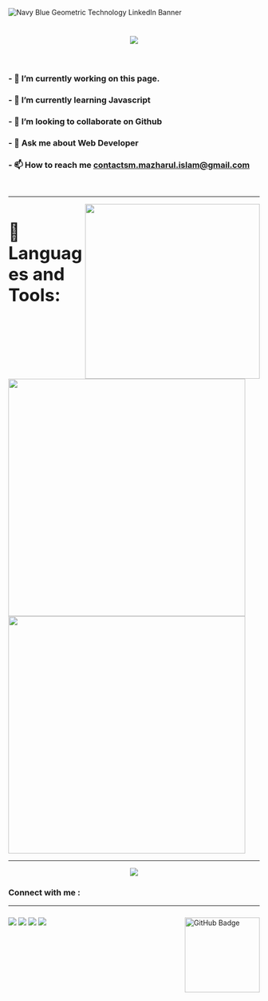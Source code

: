 



 
![Navy Blue Geometric Technology LinkedIn Banner](https://github.com/sm-mazharul-islam/sm-mazharul-islam/assets/86628554/b5bbaf8a-f3d9-481c-9a20-a2a1d0b50edd)




<h1 align="center">
<img src="https://readme-typing-svg.herokuapp.com/?font=poppins&size=35&center=true&vCenter=true&width=500&height=70&duration=5000&pause=1000&color=4adedd&lines=Hi+There!+👋;+I'm+S.M+Mazharul+Islam"/>
    
</h1>

<br/>

 


### - 🔭 I’m currently working on this page.
### - 🌱 I’m currently learning Javascript
### - 👯 I’m looking to collaborate on Github
### - 💬 Ask me about Web Developer
### - 📫 How to reach me **contactsm.mazharul.islam@gmail.com**



<br/>


---


<img align="right" width="350px" src="https://github.com/sm-mazharul-islam/sm-mazharul-islam/assets/86628554/b3b3fb62-f1c2-411f-a079-9e817a4d27af"/>

<h3 align="left" style=" font-size:35px;"> 🚀 Languages and Tools:</h3>
<br/>
 
<img align="" width="475" src="https://skillicons.dev/icons?i=js,ts,html,css,bootstrap,tailwind,mui,nodejs&perline=8"/>
<img align="" width="475" src="https://skillicons.dev/icons?i=mongodb,express,firebase,react,redux,nextjs,vscode,github&perline=8"/>

 <br/>
<div align="center">

</div>

---







<div align="center">
 
<img src="https://streak-stats.demolab.com?user=sm-mazharul-islam&theme=gotham&hide_border=true&card_width=550)](https://git.io/streak-stats"/>
</div>
 


###


<div align="left">
    
### Connect with me :

</div>

---

###

<a href="https://github.com/sm-mazharul-islam?tab=followers"><img align="right" style="width: 150;" src="https://img.shields.io/github/followers/sm-mazharul-islam?label=Followers&style=social" alt="GitHub Badge"></a>

###

<div align="left">

<a href = "https://www.linkedin.com/in/sm-mazharul-islam-masum/"><img src="https://img.icons8.com/fluent/48/000000/linkedin.png"/></a>
<a href = "https://faceboook.com/sm.mazharul.islam.2"><img src="https://img.icons8.com/fluent/48/000000/facebook.png"/></a>
<a href = "https://twitter.com/SM_Mazharul_1"><img src="https://github.com/sm-mazharul-islam/sm-mazharul-islam/assets/86628554/9fbb2034-4689-4e51-8213-3e672aad23be"/></a>
<a href = ""><img src="https://github.com/sm-mazharul-islam/sm-mazharul-islam/assets/86628554/9b5d9583-0bdf-4915-b31f-f1d6afc122ce"/></a>
</div>


###
